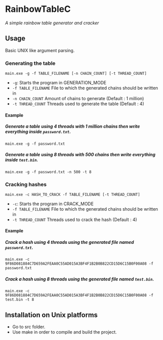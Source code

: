 # RainbowTableC
*A simple rainbow table generator and cracker*

## Usage

Basic UNIX like argument parsing.

### Generating the table
`main.exe -g -f TABLE_FILENAME [-n CHAIN_COUNT] [-t THREAD_COUNT]`
* `-g`: Starts the program in GENERATION_MODE
* `-f TABLE_FILENAME` File to which the generated chains should be written in
* `-n CHAIN_COUNT` Amount of chains to generate (Default : 1 million)
* `-t THREAD_COUNT` Threads used to generate the table (Default : 4)

#### Example

##### Generate a table using 4 threads with 1 million chains then write everything inside `password.txt`.
`main.exe -g -f password.txt`

##### Generate a table using 8 threads with 500 chains then write everything inside `test.bin`.
`main.exe -g -f password.txt -n 500 -t 8`

### Cracking hashes
`main.exe -c HASH_TO_CRACK -f TABLE_FILENAME [-t THREAD_COUNT]`
* `-c`: Starts the program in CRACK_MODE
* `-f TABLE_FILENAME` File to which the generated chains should be written in
* `-t THREAD_COUNT` Threads used to crack the hash (Default : 4)

#### Example

##### Crack a hash using 4 threads using the generated file named `password.txt`.
`main.exe -c 9F86D081884C7D659A2FEAA0C55AD015A3BF4F1B2B0B822CD15D6C15B0F00A08 -f password.txt`

##### Crack a hash using 8 threads using the generated file named `test.bin`.
`main.exe -c 9F86D081884C7D659A2FEAA0C55AD015A3BF4F1B2B0B822CD15D6C15B0F00A08 -f test.bin -t 8`

## Installation on Unix platforms
* Go to src folder.
* Use make in order to compile and build the project.
